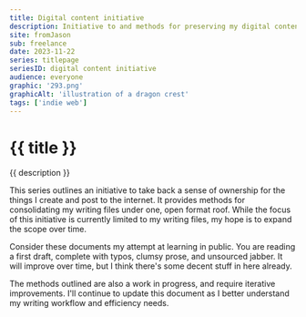 ```yaml
---
title: Digital content initiative
description: Initiative to and methods for preserving my digital content and reclaiming my digital identity
site: fromJason
sub: freelance
date: 2023-11-22
series: titlepage
seriesID: digital content initiative
audience: everyone
graphic: '293.png'
graphicAlt: 'illustration of a dragon crest'
tags: ['indie web']
---
```

# {{ title }}

{{ description }}

This series outlines an initiative to take back a sense of ownership for the things I create and post to the internet. It provides methods for consolidating my writing files under one, open format roof. While the focus of this initiative is currently limited to my writing files, my hope is to expand the scope over time. 

Consider these documents my attempt at learning in public. You are reading a first draft, complete with typos, clumsy prose, and unsourced jabber. It will improve over time, but I think there's some decent stuff in here already. 

The methods outlined are also a work in progress, and require iterative improvements. I'll continue to update this document as I better understand my writing workflow and efficiency needs. 